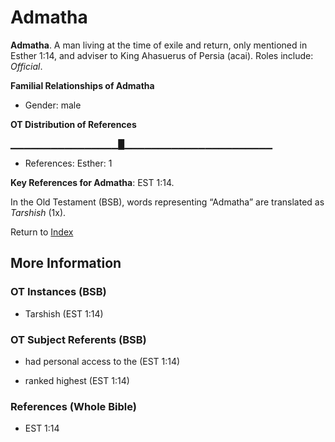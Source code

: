 # Admatha
**Admatha**. 
A man living at the time of exile and return, only mentioned in Esther 1:14, and adviser to King Ahasuerus of Persia (acai). 
Roles include: 
_Official_. 




**Familial Relationships of Admatha**


* Gender: male


**OT Distribution of References**

▁▁▁▁▁▁▁▁▁▁▁▁▁▁▁▁█▁▁▁▁▁▁▁▁▁▁▁▁▁▁▁▁▁▁▁▁▁▁
* References: Esther: 1



**Key References for Admatha**: 
EST 1:14. 


In the Old Testament (BSB), words representing “Admatha” are translated as 
*Tarshish* (1x). 




Return to [Index](00-Index.md)

## More Information

### OT Instances (BSB)

* Tarshish (EST 1:14)



### OT Subject Referents (BSB)

* had personal access to the (EST 1:14)

* ranked highest (EST 1:14)



### References (Whole Bible)

* EST 1:14



